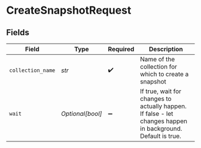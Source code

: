 # CreateSnapshotRequest


## Fields

| Field                                                                                                       | Type                                                                                                        | Required                                                                                                    | Description                                                                                                 |
| ----------------------------------------------------------------------------------------------------------- | ----------------------------------------------------------------------------------------------------------- | ----------------------------------------------------------------------------------------------------------- | ----------------------------------------------------------------------------------------------------------- |
| `collection_name`                                                                                           | *str*                                                                                                       | :heavy_check_mark:                                                                                          | Name of the collection for which to create a snapshot                                                       |
| `wait`                                                                                                      | *Optional[bool]*                                                                                            | :heavy_minus_sign:                                                                                          | If true, wait for changes to actually happen. If false - let changes happen in background. Default is true. |